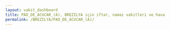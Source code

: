 ```yaml
---
layout: vakit_dashboard
title: PAO_DE_ACUCAR_(A), BREZILYA için iftar, namaz vakitleri ve hava durumu - ilçe/eyalet seç
permalink: /BREZILYA/PAO_DE_ACUCAR_(A)/
---
```


<script type="text/javascript">
  var GLOBAL_COUNTRY = 'BREZILYA';
  var GLOBAL_CITY = 'PAO_DE_ACUCAR_(A)';
  var GLOBAL_STATE = '';
  var lat = 72;
  var lon = 21;
</script>

